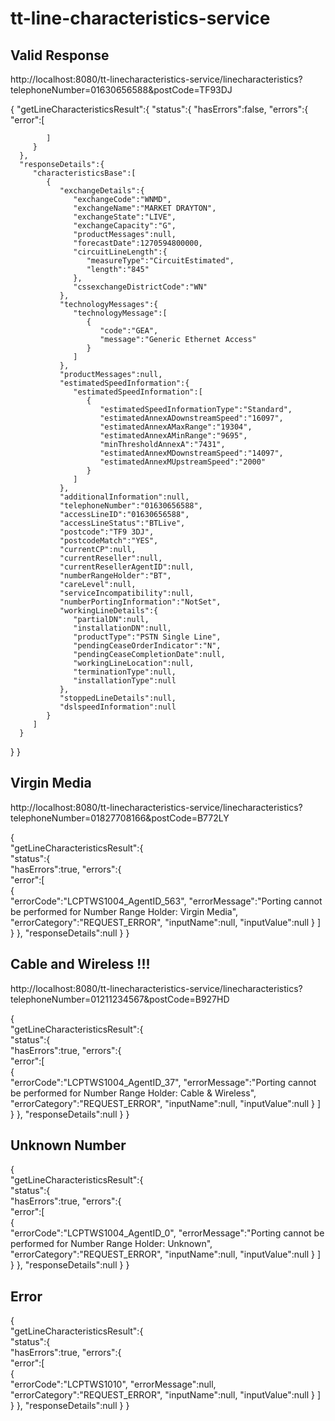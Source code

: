 # tt-line-characteristics-service

## Valid Response

http://localhost:8080/tt-linecharacteristics-service/linecharacteristics?telephoneNumber=01630656588&postCode=TF93DJ

{
   "getLineCharacteristicsResult":{
      "status":{
         "hasErrors":false,
         "errors":{
            "error":[

            ]
         }
      },
      "responseDetails":{
         "characteristicsBase":[
            {
               "exchangeDetails":{
                  "exchangeCode":"WNMD",
                  "exchangeName":"MARKET DRAYTON",
                  "exchangeState":"LIVE",
                  "exchangeCapacity":"G",
                  "productMessages":null,
                  "forecastDate":1270594800000,
                  "circuitLineLength":{
                     "measureType":"CircuitEstimated",
                     "length":"845"
                  },
                  "cssexchangeDistrictCode":"WN"
               },
               "technologyMessages":{
                  "technologyMessage":[
                     {
                        "code":"GEA",
                        "message":"Generic Ethernet Access"
                     }
                  ]
               },
               "productMessages":null,
               "estimatedSpeedInformation":{
                  "estimatedSpeedInformation":[
                     {
                        "estimatedSpeedInformationType":"Standard",
                        "estimatedAnnexADownstreamSpeed":"16097",
                        "estimatedAnnexAMaxRange":"19304",
                        "estimatedAnnexAMinRange":"9695",
                        "minThresholdAnnexA":"7431",
                        "estimatedAnnexMDownstreamSpeed":"14097",
                        "estimatedAnnexMUpstreamSpeed":"2000"
                     }
                  ]
               },
               "additionalInformation":null,
               "telephoneNumber":"01630656588",
               "accessLineID":"01630656588",
               "accessLineStatus":"BTLive",
               "postcode":"TF9 3DJ",
               "postcodeMatch":"YES",
               "currentCP":null,
               "currentReseller":null,
               "currentResellerAgentID":null,
               "numberRangeHolder":"BT",
               "careLevel":null,
               "serviceIncompatibility":null,
               "numberPortingInformation":"NotSet",
               "workingLineDetails":{
                  "partialDN":null,
                  "installationDN":null,
                  "productType":"PSTN Single Line",
                  "pendingCeaseOrderIndicator":"N",
                  "pendingCeaseCompletionDate":null,
                  "workingLineLocation":null,
                  "terminationType":null,
                  "installationType":null
               },
               "stoppedLineDetails":null,
               "dslspeedInformation":null
            }
         ]
      }
   }
}

## Virgin Media

http://localhost:8080/tt-linecharacteristics-service/linecharacteristics?telephoneNumber=01827708166&postCode=B772LY

{  
   "getLineCharacteristicsResult":{  
      "status":{  
         "hasErrors":true,
         "errors":{  
            "error":[  
               {  
                  "errorCode":"LCPTWS1004_AgentID_563",
                  "errorMessage":"Porting cannot be performed for Number Range Holder: Virgin Media",
                  "errorCategory":"REQUEST_ERROR",
                  "inputName":null,
                  "inputValue":null
               }
            ]
         }
      },
      "responseDetails":null
   }
}

## Cable and Wireless !!!

http://localhost:8080/tt-linecharacteristics-service/linecharacteristics?telephoneNumber=01211234567&postCode=B927HD

{  
   "getLineCharacteristicsResult":{  
      "status":{  
         "hasErrors":true,
         "errors":{  
            "error":[  
               {  
                  "errorCode":"LCPTWS1004_AgentID_37",
                  "errorMessage":"Porting cannot be performed for Number Range Holder: Cable & Wireless",
                  "errorCategory":"REQUEST_ERROR",
                  "inputName":null,
                  "inputValue":null
               }
            ]
         }
      },
      "responseDetails":null
   }
}

## Unknown Number

{  
   "getLineCharacteristicsResult":{  
      "status":{  
         "hasErrors":true,
         "errors":{  
            "error":[  
               {  
                  "errorCode":"LCPTWS1004_AgentID_0",
                  "errorMessage":"Porting cannot be performed for Number Range Holder: Unknown",
                  "errorCategory":"REQUEST_ERROR",
                  "inputName":null,
                  "inputValue":null
               }
            ]
         }
      },
      "responseDetails":null
   }
}


##  Error

{  
   "getLineCharacteristicsResult":{  
      "status":{  
         "hasErrors":true,
         "errors":{  
            "error":[  
               {  
                  "errorCode":"LCPTWS1010",
                  "errorMessage":null,
                  "errorCategory":"REQUEST_ERROR",
                  "inputName":null,
                  "inputValue":null
               }
            ]
         }
      },
      "responseDetails":null
   }
}